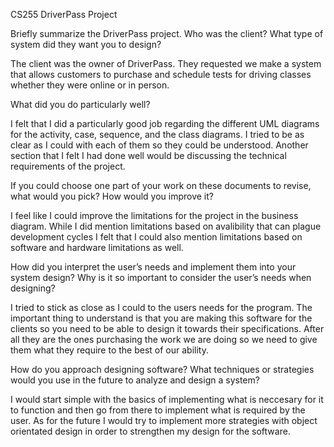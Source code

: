 CS255 DriverPass Project

Briefly summarize the DriverPass project. Who was the client? What type of system did they want you to design?

The client was the owner of DriverPass. They requested we make a system that allows customers to purchase and schedule tests for driving classes whether they were online or in person. 

What did you do particularly well? 

I felt that I did a particularly good job regarding the different UML diagrams for the activity, case, sequence, and the class diagrams. I tried to be as clear as I could with each of them so they could be understood. Another section that I felt I had done well would be discussing the technical requirements of the project. 

If you could choose one part of your work on these documents to revise, what would you pick? How would you improve it?

I feel like I could improve the limitations for the project in the business diagram. While I did mention limitations based on avalibility that can plague development cycles I felt that I could also mention limitations based on software and hardware limitations as well.

How did you interpret the user’s needs and implement them into your system design? Why is it so important to consider the user’s needs when designing?

I tried to stick as close as I could to the users needs for the program. The important thing to understand is that you are making this software for the clients so you need to be able to design it towards their specifications. After all they are the ones purchasing the work we are doing so we need to give them what they require to the best of our ability.

How do you approach designing software? What techniques or strategies would you use in the future to analyze and design a system?

I would start simple with the basics of implementing what is neccesary for it to function and then go from there to implement what is required by the user. As for the future I would try to implement more strategies with object orientated design in order to strengthen my design for the software. 
